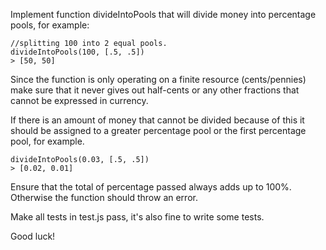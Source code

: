 Implement function divideIntoPools that will divide money into percentage pools, for example:

    //splitting 100 into 2 equal pools.
    divideIntoPools(100, [.5, .5])
    > [50, 50]

Since the function is only operating on a finite resource (cents/pennies) make sure that it never gives out half-cents or any other fractions that cannot be expressed in currency.

If there is an amount of money that cannot be divided because of this it should be assigned to a greater percentage pool or the first percentage pool, for example.

    divideIntoPools(0.03, [.5, .5])
    > [0.02, 0.01]

Ensure that the total of percentage passed always adds up to 100%. Otherwise the function should throw an error.

Make all tests in test.js pass, it's also fine to write some tests.

Good luck!
